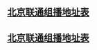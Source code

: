 ## [北京联通组播地址表](https://raw.fastgit.org/hcder/China-Unicom-BeiJing-IPTV-list/master/iptv.m3u)  
## [北京联通组播地址表](https://cdn.jsdelivr.net/gh/hcder/China-Unicom-BeiJing-IPTV-list/iptv.m3u)
